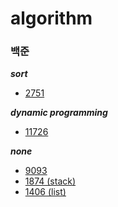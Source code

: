 # algorithm

### 백준

**_sort_**

- [2751](https://github.com/hyeriful/algorithm/tree/master/BAEKJOON/2751_%EC%88%98%EC%A0%95%EB%A0%AC%ED%95%98%EA%B8%B02)

**_dynamic programming_**

- [11726](https://github.com/hyeriful/algorithm/tree/master/BAEKJOON/11726_2xn%20tiling)

**_none_**

- [9093](https://github.com/hyeerii/algorithm/tree/master/BAEKJOON/9093_%EB%8B%A8%EC%96%B4%EB%92%A4%EC%A7%91%EA%B8%B0)
- [1874 (stack)](https://github.com/hyeerii/algorithm/tree/master/BAEKJOON/1874_StackSequence)
- [1406 (list)](https://github.com/hyeerii/algorithm/tree/master/BAEKJOON/1406_Aditor)
